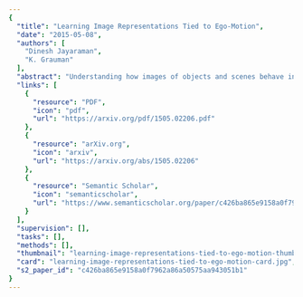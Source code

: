 ```yaml
---
{
  "title": "Learning Image Representations Tied to Ego-Motion",
  "date": "2015-05-08",
  "authors": [
    "Dinesh Jayaraman",
    "K. Grauman"
  ],
  "abstract": "Understanding how images of objects and scenes behave in response to specific ego-motions is a crucial aspect of proper visual development, yet existing visual learning methods are conspicuously disconnected from the physical source of their images. We propose to exploit proprioceptive motor signals to provide unsupervised regularization in convolutional neural networks to learn visual representations from egocentric video. Specifically, we enforce that our learned features exhibit equivariance, i.e, they respond predictably to transformations associated with distinct ego-motions. With three datasets, we show that our unsupervised feature learning approach significantly outperforms previous approaches on visual recognition and next-best-view prediction tasks. In the most challenging test, we show that features learned from video captured on an autonomous driving platform improve large-scale scene recognition in static images from a disjoint domain.",
  "links": [
    {
      "resource": "PDF",
      "icon": "pdf",
      "url": "https://arxiv.org/pdf/1505.02206.pdf"
    },
    {
      "resource": "arXiv.org",
      "icon": "arxiv",
      "url": "https://arxiv.org/abs/1505.02206"
    },
    {
      "resource": "Semantic Scholar",
      "icon": "semanticscholar",
      "url": "https://www.semanticscholar.org/paper/c426ba865e9158a0f7962a86a50575aa943051b1"
    }
  ],
  "supervision": [],
  "tasks": [],
  "methods": [],
  "thumbnail": "learning-image-representations-tied-to-ego-motion-thumb.jpg",
  "card": "learning-image-representations-tied-to-ego-motion-card.jpg",
  "s2_paper_id": "c426ba865e9158a0f7962a86a50575aa943051b1"
}
---
```



